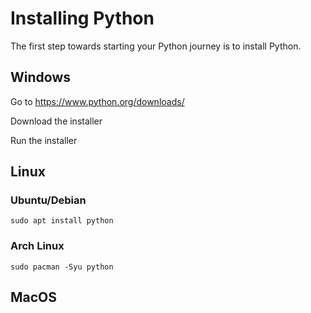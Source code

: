 # Installing Python

The first step towards starting your Python journey is to install Python.

## Windows

Go to https://www.python.org/downloads/

Download the installer

Run the installer
## Linux
### Ubuntu/Debian
```
sudo apt install python
```
### Arch Linux
```
sudo pacman -Syu python
```
## MacOS
